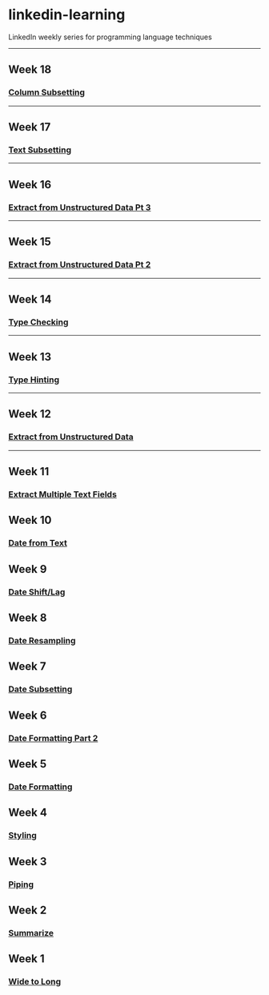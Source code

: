 # linkedin-learning
LinkedIn weekly series for programming language techniques

----------------------------------------------------------------
## Week 18
### [Column Subsetting](https://github.com/Tgordon523/linkedin-learning/tree/main/Week18)

----------------------------------------------------------------
## Week 17
### [Text Subsetting](https://github.com/Tgordon523/linkedin-learning/tree/main/Week17)

----------------------------------------------------------------
## Week 16
### [Extract from Unstructured Data Pt 3](https://github.com/Tgordon523/linkedin-learning/tree/main/Week16)

----------------------------------------------------------------
## Week 15
### [Extract from Unstructured Data Pt 2](https://github.com/Tgordon523/linkedin-learning/tree/main/Week15)

----------------------------------------------------------------
## Week 14
### [Type Checking](https://github.com/Tgordon523/linkedin-learning/tree/main/Week14)
----------------------------------------------------------------
## Week 13
### [Type Hinting](https://github.com/Tgordon523/linkedin-learning/tree/main/Week13)

----------------------------------------------------------------
## Week 12
### [Extract from Unstructured Data](https://github.com/Tgordon523/linkedin-learning/tree/main/Week12)

----------------------------------------------------------------
## Week 11
### [Extract Multiple Text Fields](https://github.com/Tgordon523/linkedin-learning/tree/main/Week11)

## Week 10
### [Date from Text](https://github.com/Tgordon523/linkedin-learning/tree/main/Week10)

## Week 9
### [Date Shift/Lag](https://github.com/Tgordon523/linkedin-learning/tree/main/Week9)

## Week 8
### [Date Resampling](https://github.com/Tgordon523/linkedin-learning/tree/main/Week8)

## Week 7
### [Date Subsetting](https://github.com/Tgordon523/linkedin-learning/tree/main/Week7)

## Week 6
### [Date Formatting Part 2](https://github.com/Tgordon523/linkedin-learning/tree/main/Week6)

## Week 5
### [Date Formatting](https://github.com/Tgordon523/linkedin-learning/tree/main/Week5)

## Week 4
### [Styling](https://github.com/Tgordon523/linkedin-learning/tree/main/Week4)

## Week 3
### [Piping](https://github.com/Tgordon523/linkedin-learning/tree/main/Week3)

## Week 2
### [Summarize](https://github.com/Tgordon523/linkedin-learning/tree/main/Week2)

## Week 1
### [Wide to Long](https://github.com/Tgordon523/linkedin-learning/tree/main/Week1)
